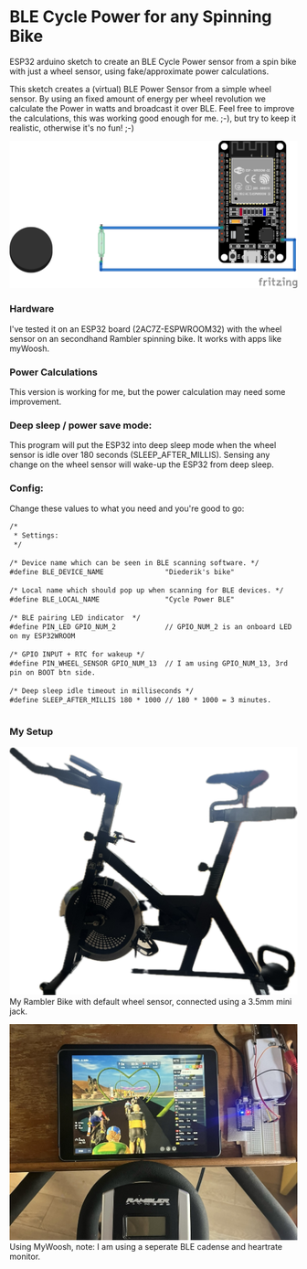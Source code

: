 # BLE Cycle Power for any Spinning Bike
ESP32 arduino sketch to create an BLE Cycle Power sensor from a spin bike with just a wheel sensor, using fake/approximate power calculations.

This sketch creates a (virtual) BLE Power Sensor from a simple wheel sensor.
By using an fixed amount of energy per wheel revolution we calculate the Power in watts and broadcast it over BLE.
Feel free to improve the calculations, this was working good enough for me. ;-), but try to keep it realistic, otherwise it's no fun! ;-)


[![Breadboard schema ESP32:BLE Cycle Power with wheel sensor](doc/schema_bb.png)](#)

### Hardware
I've tested it on an ESP32 board (2AC7Z-ESPWROOM32) with the wheel sensor on an secondhand Rambler spinning bike.
It works with apps like myWoosh.

### Power Calculations
This version is working for me, but the power calculation may need some improvement.

### Deep sleep / power save mode:
This program will put the ESP32 into deep sleep mode when the wheel sensor is idle over 180 seconds (SLEEP_AFTER_MILLIS).
Sensing any change on the wheel sensor will wake-up the ESP32 from deep sleep.

### Config:
Change these values to what you need and you're good to go:
```
/*
 * Settings:
 */

/* Device name which can be seen in BLE scanning software. */
#define BLE_DEVICE_NAME               "Diederik's bike"

/* Local name which should pop up when scanning for BLE devices. */
#define BLE_LOCAL_NAME                "Cycle Power BLE"

/* BLE pairing LED indicator  */
#define PIN_LED GPIO_NUM_2            // GPIO_NUM_2 is an onboard LED on my ESP32WROOM

/* GPIO INPUT + RTC for wakeup */
#define PIN_WHEEL_SENSOR GPIO_NUM_13  // I am using GPIO_NUM_13, 3rd pin on BOOT btn side.

/* Deep sleep idle timeout in milliseconds */
#define SLEEP_AFTER_MILLIS 180 * 1000 // 180 * 1000 = 3 minutes.


```


### My Setup

[![My Rambler Bike with default wheel sensor, connected using a 3.5mm mini jack.](doc/my_rambler_bike.jpg)](#)
My Rambler Bike with default wheel sensor, connected using a 3.5mm mini jack.

[![Using MyWoosh, note: I am using a seperate BLE cadense and heartrate monitor.](doc/using_MyWoosh.jpg)](#)
Using MyWoosh, note: I am using a seperate BLE cadense and heartrate monitor.


